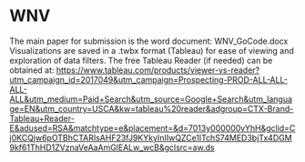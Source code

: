 # WNV
The main paper for submission is the word document: WNV_GoCode.docx
Visualizations are saved in a .twbx format (Tableau) for ease of viewing
and exploration of data filters. The free Tableau Reader (if needed) can 
be obtained at: https://www.tableau.com/products/viewer-vs-reader?utm_campaign_id=2017049&utm_campaign=Prospecting-PROD-ALL-ALL-ALL-ALL&utm_medium=Paid+Search&utm_source=Google+Search&utm_language=EN&utm_country=USCA&kw=tableau%20reader&adgroup=CTX-Brand-Tableau+Reader-E&adused=RSA&matchtype=e&placement=&d=7013y000000vYhH&gclid=Cj0KCQjw6pOTBhCTARIsAHF23fJ9KYkyInIIwQZCe1lTchS74MED3bjTx4DGM9kf61ThHD1ZVznaVeAaAmGlEALw_wcB&gclsrc=aw.ds
